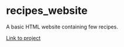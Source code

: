 # recipes_website
A basic HTML website containing few recipes.

[Link to project](https://thundermage117.github.io/recipes_website/)
